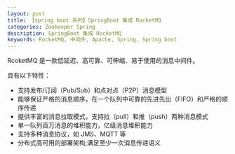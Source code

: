 ```yaml
---
layout: post
title: 【spring boot 系列】SpringBoot 集成 RocketMQ
categories: Zookeeper Spring
description: SpringBoot 集成 RocketMQ
keywords: RocketMQ, 中间件, Apache, Spring, Spring boot
---
```


RcoketMQ 是一款低延迟、高可靠、可伸缩、易于使用的消息中间件。

具有以下特性：
- 支持发布/订阅（Pub/Sub）和点对点（P2P）消息模型
- 能够保证严格的消息顺序，在一个队列中可靠的先进先出（FIFO）和严格的顺序传递
- 提供丰富的消息拉取模式，支持拉（pull）和推（push）两种消息模式
- 单一队列百万消息的堆积能力，亿级消息堆积能力
- 支持多种消息协议，如 JMS、MQTT 等
- 分布式高可用的部署架构,满足至少一次消息传递语义



